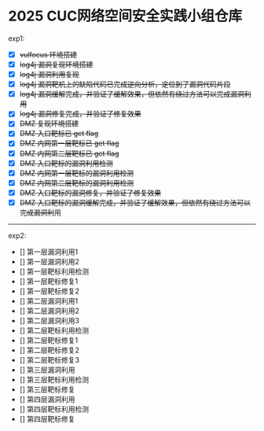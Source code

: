 # 2025 CUC网络空间安全实践小组仓库

exp1:

- [X] ~~vulfocus 环境搭建~~
- [X] ~~log4j 漏洞复现环境搭建~~
- [X] ~~log4j 漏洞利用复现~~
- [X] ~~log4j 漏洞靶机上的缺陷代码已完成逆向分析，定位到了漏洞代码片段~~
- [x] ~~log4j 漏洞缓解完成，并验证了缓解效果，但依然有绕过方法可以完成漏洞利用~~
- [x] ~~log4j 漏洞修复完成，并验证了修复效果~~
- [X] ~~DMZ 复现环境搭建~~
- [X] ~~DMZ 入口靶标已 get flag~~
- [X] ~~DMZ 内网第一层靶标已 get flag~~
- [X] ~~DMZ 内网第二层靶标已 get flag~~
- [X] ~~DMZ 入口靶标的漏洞利用检测~~
- [X] ~~DMZ 内网第一层靶标的漏洞利用检测~~
- [X] ~~DMZ 内网第二层靶标的漏洞利用检测~~
- [X] ~~DMZ 入口靶标的漏洞修复，并验证了修复效果~~
- [X] ~~DMZ 入口靶标的漏洞缓解完成，并验证了缓解效果，但依然有绕过方法可以完成漏洞利~~用

---
exp2:

- [] 第一层漏洞利用1
- [] 第一层漏洞利用2
- [] 第一层靶标利用检测
- [] 第一层靶标修复1
- [] 第一层靶标修复2
- [] 第二层漏洞利用1
- [] 第二层漏洞利用2
- [] 第二层漏洞利用3
- [] 第二层靶标利用检测
- [] 第二层靶标修复1
- [] 第二层靶标修复2
- [] 第二层靶标修复3
- [] 第三层漏洞利用
- [] 第三层靶标利用检测
- [] 第三层靶标修复
- [] 第四层漏洞利用
- [] 第四层靶标利用检测
- [] 第四层靶标修复
